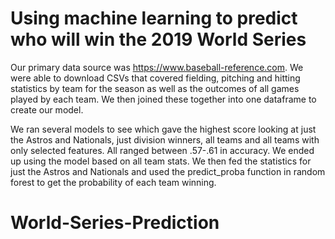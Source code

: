 # Using machine learning to predict who will win the 2019 World Series

Our primary data source was https://www.baseball-reference.com. We were able to download CSVs that covered fielding, pitching and hitting statistics by team for the season as well as the outcomes of all games played by each team. We then joined these together into one dataframe to create our model.

We ran several models to see which gave the highest score looking at just the Astros and Nationals, just division winners, all teams and all teams with only selected features. All ranged between .57-.61 in accuracy. We ended up using the model based on all team stats. We then fed the statistics for just the Astros and Nationals and used the predict_proba function in random forest to get the probability of each team winning.

# World-Series-Prediction
